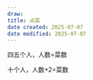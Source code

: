 ```yaml
---
draw:
title: 点菜
date created: 2025-07-07
date modified: 2025-07-07
---
```


四五个人，人数=菜数

十个人，人数+2=菜数
